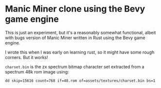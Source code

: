 # Manic Miner clone using the Bevy game engine

This is just an experiment, but it's a reasonably somewhat functional, albeit with bugs version of Manic Miner written in Rust using the Bevy game engine.

I wrote this when I was early on learning rust, so it might have some rough corners. But it works!

`charset.bin` is the zx spectrum bitmap character set extracted from a spectrum 48k rom image using:

``dd skip=15616 count=768 if=48.rom of=assets/textures/charset.bin bs=1``

